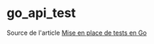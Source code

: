 # go_api_test

Source de l'article [Mise en place de tests en Go](http://www.synbioz.com/blog/test_en_go)
